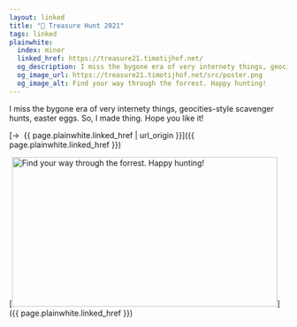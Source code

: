 ```yaml
---
layout: linked
title: "📎 Treasure Hunt 2021"
tags: linked
plainwhite:
  index: minor
  linked_href: https://treasure21.timotijhof.net/
  og_description: I miss the bygone era of very internety things, geocities-style scavenger hunts, easter eggs. So, I made thing. Hope you like it!
  og_image_url: https://treasure21.timotijhof.net/src/poster.png
  og_image_alt: Find your way through the forrest. Happy hunting!
---
```


I miss the bygone era of very internety things, geocities-style scavenger hunts, easter eggs. So, I made thing. Hope you like it!

[→  {{ page.plainwhite.linked_href | url_origin }}]({{ page.plainwhite.linked_href }})

<!--more-->

[<img src="https://treasure21.timotijhof.net/src/poster.png" alt="Find your way through the forrest. Happy hunting!" width="480" height="270" class="no-filter">]({{ page.plainwhite.linked_href }})
